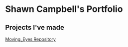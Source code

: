 # Shawn Campbell's Portfolio
## Projects I've made
<a href="http://steelerfan840.github.io/moving_eyes">Moving_Eyes Repository</a>
 
  
